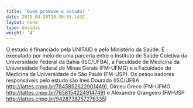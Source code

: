 ```yaml
---
title: 'Quem promove o estudo? '
date: 2019-04-28T20:30:55.143Z
layout: none
type: duvidas
weight: '4'
---
```

O estudo é financiado pela UNITAID e pelo Ministério da Saúde. É executado por meio de uma parceria entre o Instituto de Saúde Coletiva da Universidade Federal da Bahia (ISC/UFBA), a Faculdade de Medicina da Universidade Federal de Minas Gerais (FM-UFMG)  e a Faculdade de Medicina da Universidade de São Paulo (FM-USP). Os pesquisadores responsáveis pelo estudo são Ines Dourado (ISC/UFBA  http://lattes.cnpq.br/7845852622901449), Dirceu Greco (FM-UFMG http://lattes.cnpq.br/7658154224914749) e Alexandre Grangeiro (FM-USP http://lattes.cnpq.br/9428738757276335)
